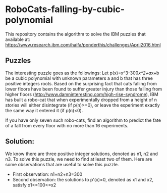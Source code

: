 # RoboCats-falling-by-cubic-polynomial

This repository contains the algorithm to solve the IBM puzzles that available at: https://www.research.ibm.com/haifa/ponderthis/challenges/April2016.html

## Puzzles
The interesting puzzle goes as the followings:
Let p(x)=x^3-300*x^2+a*x+b be a cubic polynomial with unknown parameters a and b that has three positive integers roots. 
Based on the surprising fact that cats falling from lower floors have been found to suffer greater injury than those falling from higher floors (http://www.damninteresting.com/high-rise-syndrome), IBM has built a robo-cat that when experimentally dropped from a height of n stories will either disintegrate (if p(n)>=0), or leave the experiment exactly the same way it entered it (if p(n)\<0). 

If you have only seven such robo-cats, find an algorithm to predict the fate of a fall from every floor with no more than 16 experiments. 

## Solution:
We know there are three positive integer solutions, denoted as n1, n2 and n3. To solve this puzzle, we need to find at least two of them. Here are some observations that are useful to solve this puzzle.

* First observation: n1+n2+n3=300
* Second observation: the solutions to p'(x)=0, denoted as x1 and x2, satisfy x1<=100<=x2
